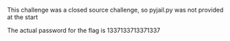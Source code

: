 This challenge was a closed source challenge, so pyjail.py was not provided at the start

The actual password for the flag is 1337133713371337
